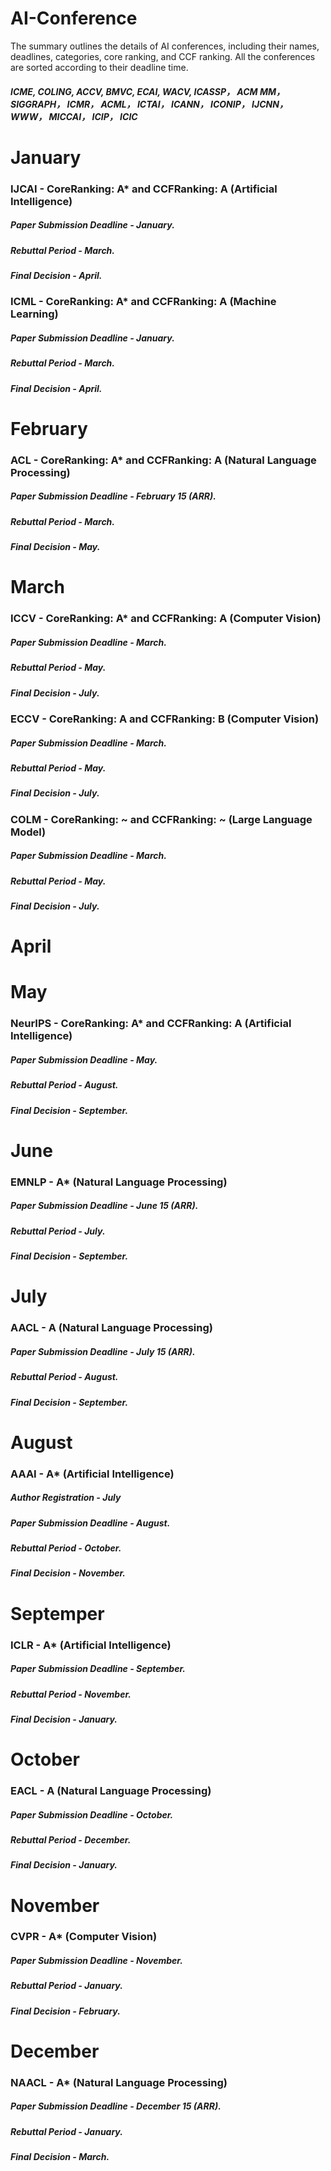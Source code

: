 # AI-Conference
The summary outlines the details of AI conferences, including their names, deadlines, categories, core ranking, and CCF ranking. All the conferences are sorted according to their deadline time.

##### ICME, COLING, ACCV, BMVC, ECAI, WACV, ICASSP， ACM MM， 	SIGGRAPH，	ICMR， 	ACML， ICTAI， 	ICANN， 	ICONIP， IJCNN， 	WWW， MICCAI， ICIP， ICIC

# January
### IJCAI - CoreRanking: A* and CCFRanking: A (Artificial Intelligence)
##### Paper Submission Deadline - January.
##### Rebuttal Period - March.
##### Final Decision - April.

### ICML - CoreRanking: A* and CCFRanking: A (Machine Learning)
##### Paper Submission Deadline - January.
##### Rebuttal Period - March.
##### Final Decision - April.


# February
### ACL - CoreRanking: A* and CCFRanking: A (Natural Language Processing)
##### Paper Submission Deadline - February 15 (ARR).
##### Rebuttal Period - March.
##### Final Decision - May.



# March
### ICCV - CoreRanking: A* and CCFRanking: A (Computer Vision)
##### Paper Submission Deadline - March.
##### Rebuttal Period - May.
##### Final Decision - July.

### ECCV - CoreRanking: A and CCFRanking: B (Computer Vision)
##### Paper Submission Deadline - March.
##### Rebuttal Period - May.
##### Final Decision - July.

### COLM - CoreRanking: ~ and CCFRanking: ~ (Large Language Model)
##### Paper Submission Deadline - March.
##### Rebuttal Period - May.
##### Final Decision - July.

# April

# May
### NeurIPS - CoreRanking: A* and CCFRanking: A (Artificial Intelligence)
##### Paper Submission Deadline - May.
##### Rebuttal Period - August.
##### Final Decision - September.

# June
### EMNLP - A* (Natural Language Processing)
##### Paper Submission Deadline - June 15 (ARR).
##### Rebuttal Period - July.
##### Final Decision - September.

# July
### AACL - A (Natural Language Processing)
##### Paper Submission Deadline - July 15 (ARR).
##### Rebuttal Period - August.
##### Final Decision - September.


# August
### AAAI - A* (Artificial Intelligence)
##### Author Registration - July
##### Paper Submission Deadline - August.
##### Rebuttal Period - October.
##### Final Decision - November.

# Septemper
### ICLR - A* (Artificial Intelligence)
##### Paper Submission Deadline - September.
##### Rebuttal Period - November.
##### Final Decision - January.


# October
### EACL - A (Natural Language Processing)
##### Paper Submission Deadline - October.
##### Rebuttal Period - December.
##### Final Decision - January.

# November
### CVPR - A* (Computer Vision)
##### Paper Submission Deadline - November. 
##### Rebuttal Period - January.
##### Final Decision - February.

# December
### NAACL - A* (Natural Language Processing)
##### Paper Submission Deadline - December 15 (ARR).
##### Rebuttal Period - January.
##### Final Decision - March.

